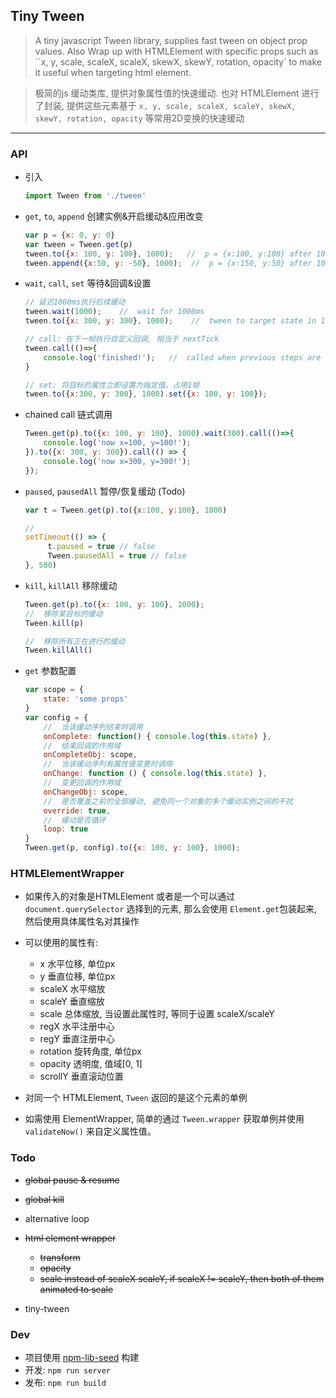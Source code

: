 ## Tiny Tween
> A tiny javascript Tween library, supplies fast tween on object prop values. 
Also Wrap up with HTMLElement with specific props such as ``x, y, scale, scaleX, scaleX, skewX, skewY, rotation, opacity` to make it useful when targeting html element.

> 极简的js 缓动类库, 提供对象属性值的快速缓动.
也对 HTMLElement 进行了封装, 提供这些元素基于 `x, y, scale, scaleX, scaleY, skewX, skewY, rotation, opacity` 等常用2D变换的快速缓动 

---

### API

- 引入

    ```javascript
    import Tween from './tween'
    ```

- ```get```, ```to```, ```append``` 创建实例&开启缓动&应用改变

    ```javascript
    var p = {x: 0, y: 0}
    var tween = Tween.get(p)
    tween.to({x: 100, y: 100}, 1000);   //  p = {x:100, y:100} after 1000ms
    tween.append({x:50, y: -50}, 1000);  //  p = {x:150, y:50} after 1000ms
    ```

- ```wait```, ```call```, ```set``` 等待&回调&设置

    ```javascript
    // 延迟1000ms执行后续缓动
    tween.wait(1000);    //  wait for 1000ms
    tween.to({x: 300, y: 300}, 1000);    //  tween to target state in 1000ms
    
    // call: 在下一帧执行自定义回调, 相当于 nextTick
    tween.call(()=>{
        console.log('finished!');   //  called when previous steps are done
    }
    
    // set: 将目标的属性立即设置为指定值。占用1帧
    tween.to({x:300, y: 300}, 1000).set({x: 100, y: 100});
    ```
    
- chained call 链式调用

    ```javascript
    Tween.get(p).to({x: 100, y: 100}, 1000).wait(300).call(()=>{
        console.log('now x=100, y=100!');
    }).to({x: 300, y: 300}).call(() => {
        console.log('now x=300, y=300!');
    });
    ```

- ```paused```, ```pausedAll``` 暂停/恢复缓动 (Todo)
    
    ```javascript
    var t = Tween.get(p).to({x:100, y:100}, 1000)
    
    //
    setTimeout(() => {
         t.paused = true // false
         Tween.pausedAll = true // false
    }, 500)
    
    ```

- ```kill```, ```killAll``` 移除缓动
    
    ```javascript
    Tween.get(p).to({x: 100, y: 100}, 1000);
    //  移除某目标的缓动
    Tween.kill(p)
    
    //  移除所有正在进行的缓动
    Tween.killAll()
    ```

- ```get``` 参数配置
    
    ```javascript
    var scope = {
        state: 'some props'
    }
    var config = {
        //  当该缓动序列结束时调用
        onComplete: function() { console.log(this.state) },
        //  结束回调的作用域
        onCompleteObj: scope,   
        //  当该缓动序列有属性值变更时调用
        onChange: function () { console.log(this.state) },
        //  变更回调的作用域
        onChangeObj: scope,
        //  是否覆盖之前的全部缓动, 避免同一个对象的多个缓动实例之间的干扰
        override: true,
        //  缓动是否循环
        loop: true
    }
    Tween.get(p, config).to({x: 100, y: 100}, 1000);
    ```

### HTMLElementWrapper

- 如果传入的对象是HTMLElement 或者是一个可以通过 ```document.querySelector``` 选择到的元素, 那么会使用 ```Element.get```包装起来, 然后使用具体属性名对其操作 
    
- 可以使用的属性有: 
    
    -  x 水平位移, 单位px
    -  y 垂直位移, 单位px
    -  scaleX 水平缩放
    -  scaleY 垂直缩放
    -  scale  总体缩放, 当设置此属性时, 等同于设置 scaleX/scaleY
    -  regX 水平注册中心
    -  regY 垂直注册中心
    -  rotation 旋转角度, 单位px
    -  opacity  透明度, 值域[0, 1]
    -  scrollY  垂直滚动位置
    
- 对同一个 HTMLElement, ```Tween``` 返回的是这个元素的单例

- 如需使用 ElementWrapper, 简单的通过 ```Tween.wrapper``` 获取单例并使用 ```validateNow()``` 来自定义属性值。

### Todo

- ~~global pause & resume~~

- ~~global kill~~

- alternative loop

- ~~html element wrapper~~
    - ~~transform~~
    - ~~opacity~~
    - ~~scale instead of scaleX scaleY, if scaleX != scaleY, then both of them animated to scale~~
    
- tiny-tween

### Dev

- 项目使用 [npm-lib-seed](https://github.com/4f2e/npm-lib-seed) 构建
- 开发: `npm run server`
- 发布: `npm run build`